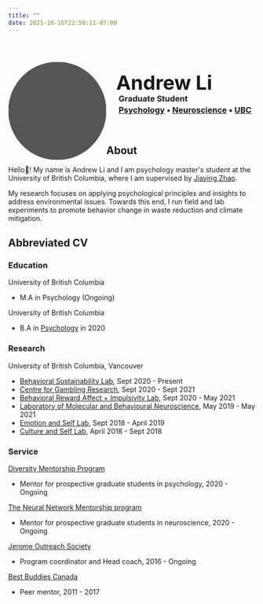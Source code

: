 ```yaml
---
title: ""
date: 2021-10-16T22:59:11-07:00
---
```

<!-- Go to https://fontawesome.com/v4.7/icons/ to find the icons you need - I am using font awesome 4 -->
<link rel="stylesheet" href="https://cdnjs.cloudflare.com/ajax/libs/font-awesome/4.7.0/css/font-awesome.min.css">
<link rel="stylesheet" href="https://cdn.rawgit.com/jpswalsh/academicons/master/css/academicons.min.css">


<style>
.header img {
  float: left;
  width: 200px;
  height: 200px;
  background: #555;
  border-radius: 50%;
}

.header h1 {
  position: relative;
  top: 18px;
  left: 20px;
  font-size: 40px;
}

#position {
  position: relative;
  top: -10px;
  left: 25px;
}

#faculty {
  position: relative;
  top: -30px;
  left: 25px;
}

.header ul {
  list-style: none;
  position: relative;
  top: -45px;
  left: 20px;
  font-size: 30px;
}

.header li {
  display: inline;
  top: -38px;
  text-decoration: none!important;
}

.inline-img {
  display: inline;
  margin: 0 0.125em;
  padding: 0;
  vertical-align: baseline;
}

</style>

<div class="header">
  <img src="https://avatars.githubusercontent.com/u/62564779?v=4" alt="logo" />
  <h1>Andrew Li</h1>
  <h3 id="position">Graduate Student</h3>
  <h3 id="faculty"><a href="https://psych.ubc.ca">Psychology</a> &#x2022 <a href="https://neuroscience.centreforbrainhealth.ca/members-neuroscience">Neuroscience</a> &#x2022 <a href="https://www.ubc.ca">UBC</a></h3> 
  <ul class="list">
  <li> <a href="andrewc.li@ubc.ca" id="email"><i class="fa fa-envelope" aria-hidden="true"></i></a></li>
  <li> <a href="https://github.com/andr3wli/andrewcli.me/blob/main/cv/andrewli_cv.pdf"> <i class="ai ai-cv ai"></i> </a></li>
  <li> <a href="https://github.com/andr3wli"> <i class="fa fa-github" aria-hidden="true"></i> </a></li>
  <li> <a href="https://scholar.google.ca/citations?user=WrgTRaUAAAAJ&hl=en&oi=ao"> <i class="fa fa-graduation-cap" aria-hidden="true"></i> </a></li>
  <li> <a href="https://codepen.io/andrew-li-the-styleful"> <i class="fa fa-codepen" aria-hidden="true"></i> </a></li>
  <li> <a href="https://twitter.com/drewroc6"> <i class="fa fa-twitter" aria-hidden="true"></i> </a></li>

  </ul>
</div>


<h2>About</h2>



Hello👋! My name is Andrew Li and I am psychology master's student at the University of British Columbia, where I am supervised by [Jiaying Zhao](https://psych.ubc.ca/profile/jiaying-zhao/). 

My research focuses on applying psychological principles and insights to address environmental issues. Towards this end, I run field and lab experiments to promote behavior change in waste reduction and climate mitigation.


<!-- Find me here 👇 

<i class="fa fa-twitter" aria-hidden="true"></i> [@drewroc6](https://twitter.com/drewroc6)  
<i class="fa fa-github" aria-hidden="true"></i> [@andr3wli](https://github.com/andr3wli)  
<i class="fa fa-globe" aria-hidden="true"></i> [andrewcli.com](https://www.andrewcli.com)  
<i class="fa fa-codepen" aria-hidden="true"></i> [Codepen](https://codepen.io/andrew-li-the-styleful) \
<i class="fa fa-envelope" aria-hidden="true"></i> <andrewc.li@ubc.ca>  
<i class="fa fa-graduation-cap" aria-hidden="true"></i> [Google Scholar](https://scholar.google.ca/citations?user=WrgTRaUAAAAJ&hl=en&oi=ao)  

<br> -->

<h2>Abbreviated CV</h2>

<h3>Education</h3>

University of British Columbia

* M.A in Psychology (Ongoing)

University of British Columbia

* B.A in [Psychology](https://www.youtube.com/watch?v=9ZaLipDgFZQ) in 2020

### Research 

University of British Columbia, Vancouver 

* [Behavioral Sustainability Lab](https://zhaolab.psych.ubc.ca), Sept 2020 - Present
* [Centre for Gambling Research](https://cgr.psych.ubc.ca), Sept 2020 - Sept 2021
* [Behavioral Reward Affect + Impulsivity Lab](https://brainlab.med.ubc.ca), Sept 2020 - May 2021
* [Laboratory of Molecular and Behavioural Neuroscience](https://winstanleylab.psych.ubc.ca), May 2019 - May 2021
* [Emotion and Self Lab](http://ubc-emotionlab.ca), Sept 2018 - April 2019
* [Culture and Self Lab](https://heinelab.psych.ubc.ca), April 2018 - Sept 2018


### Service 

[Diversity Mentorship Program](https://psych.ubc.ca/diversity-mentorship-program/)
* Mentor for prospective graduate students in psychology, 2020 - Ongoing

[The Neural Network Mentorship program](https://ubcneuroscienceclub.wixsite.com/uncweb/neural-network-mentorship)
* Mentor for prospective graduate students in neuroscience, 2020 - Ongoing

[Jerome Outreach Society](https://jeromeoutreach.com)
* Program coordinator and Head coach, 2016 - Ongoing

[Best Buddies Canada](https://bestbuddies.ca)
* Peer mentor, 2011 - 2017

